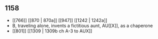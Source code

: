 ## 1158
- [[766]] [[870 | 870a]] [[947]] [[1242 | 1242a]] 
- B, traveling alone, invents a fictitious aunt, AU[[X]], as a chaperone
- [[801]] [[1309 | 1309b ch A-3 to AUX]] 


